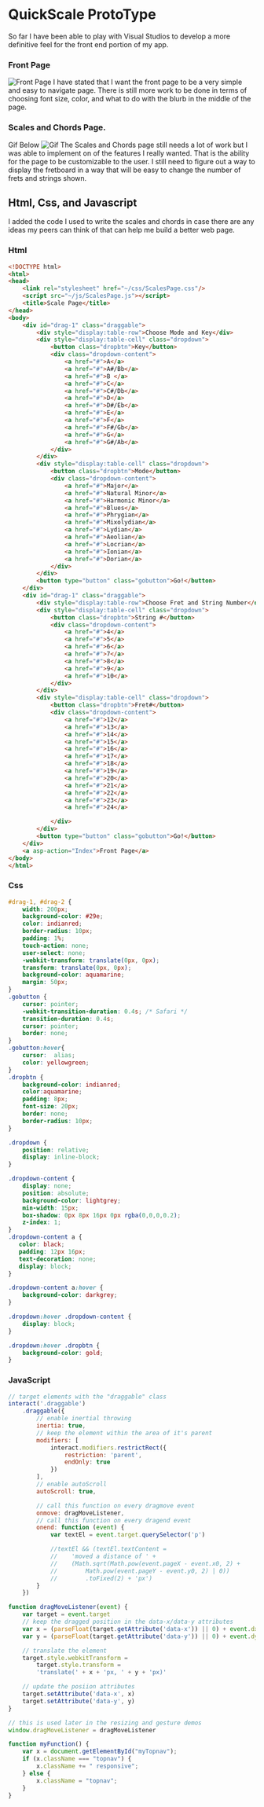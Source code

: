 # QuickScale ProtoType
So far I have been able to play with Visual Studios to develop a more definitive feel for the front end portion of my app.
### Front Page
![Front Page](https://github.com/jpolanco94/QuickScale/blob/master/Prototype/FrontPage.JPG)
I have stated that I want the front page to be a very simple and easy to navigate page. There is still more work to be done 
in terms of choosing font size, color, and what to do with the blurb in the middle of the page.

### Scales and Chords Page.
Gif Below
![Gif](https://github.com/jpolanco94/QuickScale/blob/master/Prototype/UsingApp.gif)
The Scales and Chords page still needs a lot of work but I was able to implement on of the features I really wanted. That is the ability for the page to be customizable to the user. I still need to figure out a way to display the fretboard in a way that will be easy to change the number of frets and strings shown.

## Html, Css, and Javascript
I added the code I used to write the scales and chords in case there are any ideas my peers can think of that can help me build a better web page.
### Html
```html
<!DOCTYPE html>
<html>
<head>
    <link rel="stylesheet" href="~/css/ScalesPage.css"/>
    <script src="~/js/ScalesPage.js"></script>
    <title>Scale Page</title>
</head>
<body>
    <div id="drag-1" class="draggable">
        <div style="display:table-row">Choose Mode and Key</div>
        <div style="display:table-cell" class="dropdown">
            <button class="dropbtn">Key</button>
            <div class="dropdown-content">
                <a href="#">A</a>
                <a href="#">A#/Bb</a>
                <a href="#">B </a>
                <a href="#">C</a>
                <a href="#">C#/Db</a>
                <a href="#">D</a>
                <a href="#">D#/Eb</a>
                <a href="#">E</a>
                <a href="#">F</a>
                <a href="#">F#/Gb</a>
                <a href="#">G</a>
                <a href="#">G#/Ab</a>
            </div>
        </div>
        <div style="display:table-cell" class="dropdown">
            <button class="dropbtn">Mode</button>
            <div class="dropdown-content">
                <a href="#">Major</a>
                <a href="#">Natural Minor</a>
                <a href="#">Harmonic Minor</a>
                <a href="#">Blues</a>
                <a href="#">Phrygian</a>
                <a href="#">Mixolydian</a>
                <a href="#">Lydian</a>
                <a href="#">Aeolian</a>
                <a href="#">Locrian</a>
                <a href="#">Ionian</a>
                <a href="#">Dorian</a>
            </div>
        </div>
        <button type="button" class="gobutton">Go!</button>
    </div>
    <div id="drag-1" class="draggable">
        <div style="display:table-row">Choose Fret and String Number</div>
        <div style="display:table-cell" class="dropdown">
            <button class="dropbtn">String #</button>
            <div class="dropdown-content">
                <a href="#">4</a>
                <a href="#">5</a>
                <a href="#">6</a>
                <a href="#">7</a>
                <a href="#">8</a>
                <a href="#">9</a>
                <a href="#">10</a>
            </div>
        </div>
        <div style="display:table-cell" class="dropdown">
            <button class="dropbtn">Fret#</button>
            <div class="dropdown-content">
                <a href="#">12</a>
                <a href="#">13</a>
                <a href="#">14</a>
                <a href="#">15</a>
                <a href="#">16</a>
                <a href="#">17</a>
                <a href="#">18</a>
                <a href="#">19</a>
                <a href="#">20</a>
                <a href="#">21</a>
                <a href="#">22</a>
                <a href="#">23</a>
                <a href="#">24</a>

            </div>
        </div>
        <button type="button" class="gobutton">Go!</button>
    </div>
    <a asp-action="Index">Front Page</a>
</body>
</html>
```
### Css
```css
#drag-1, #drag-2 {
    width: 200px;
    background-color: #29e;
    color: indianred;
    border-radius: 10px;
    padding: 1%;
    touch-action: none;
    user-select: none;
    -webkit-transform: translate(0px, 0px);
    transform: translate(0px, 0px);
    background-color: aquamarine;
    margin: 50px;
}
.gobutton {
    cursor: pointer;
    -webkit-transition-duration: 0.4s; /* Safari */
    transition-duration: 0.4s;
    cursor: pointer;
    border: none;
}
.gobutton:hover{
    cursor:  alias;
    color: yellowgreen;
}
.dropbtn {
    background-color: indianred;
    color:aquamarine;
    padding: 8px;
    font-size: 20px;
    border: none;
    border-radius: 10px;
}

.dropdown {
    position: relative;
    display: inline-block;
}

.dropdown-content {
    display: none;
    position: absolute;
    background-color: lightgrey;
    min-width: 15px;
    box-shadow: 0px 8px 16px 0px rgba(0,0,0,0.2);
    z-index: 1;
}
.dropdown-content a {
   color: black;
   padding: 12px 16px;
   text-decoration: none;
   display: block;
}

.dropdown-content a:hover {
    background-color: darkgrey;
}

.dropdown:hover .dropdown-content {
    display: block;
}

.dropdown:hover .dropbtn {
    background-color: gold;
}
```
### JavaScript
```javascript
// target elements with the "draggable" class
interact('.draggable')
    .draggable({
        // enable inertial throwing
        inertia: true,
        // keep the element within the area of it's parent
        modifiers: [
            interact.modifiers.restrictRect({
                restriction: 'parent',
                endOnly: true
            })
        ],
        // enable autoScroll
        autoScroll: true,

        // call this function on every dragmove event
        onmove: dragMoveListener,
        // call this function on every dragend event
        onend: function (event) {
            var textEl = event.target.querySelector('p')

            //textEl && (textEl.textContent =
            //    'moved a distance of ' +
            //    (Math.sqrt(Math.pow(event.pageX - event.x0, 2) +
            //        Math.pow(event.pageY - event.y0, 2) | 0))
            //        .toFixed(2) + 'px')
        }
    })

function dragMoveListener(event) {
    var target = event.target
    // keep the dragged position in the data-x/data-y attributes
    var x = (parseFloat(target.getAttribute('data-x')) || 0) + event.dx
    var y = (parseFloat(target.getAttribute('data-y')) || 0) + event.dy

    // translate the element
    target.style.webkitTransform =
        target.style.transform =
        'translate(' + x + 'px, ' + y + 'px)'

    // update the posiion attributes
    target.setAttribute('data-x', x)
    target.setAttribute('data-y', y)
}

// this is used later in the resizing and gesture demos
window.dragMoveListener = dragMoveListener

function myFunction() {
    var x = document.getElementById("myTopnav");
    if (x.className === "topnav") {
        x.className += " responsive";
    } else {
        x.className = "topnav";
    }
}
```

